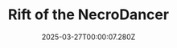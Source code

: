 ---
title: "Rift of the NecroDancer"
id: 2073250
date: 2025-03-27T00:00:07.280Z
link: games/steam/recent/rift-of-the-necrodancer
image: http://media.steampowered.com/steamcommunity/public/images/apps/2073250/c098e2f779cadbb9e24a58a0e0763ec65b82b4b5.jpg
playtime_2weeks: 65
playtime_forever: 1490
playtime_windows_forever: 0
playtime_mac_forever: 0
playtime_linux_forever: 1490
playtime_deck_forever: 1490
---